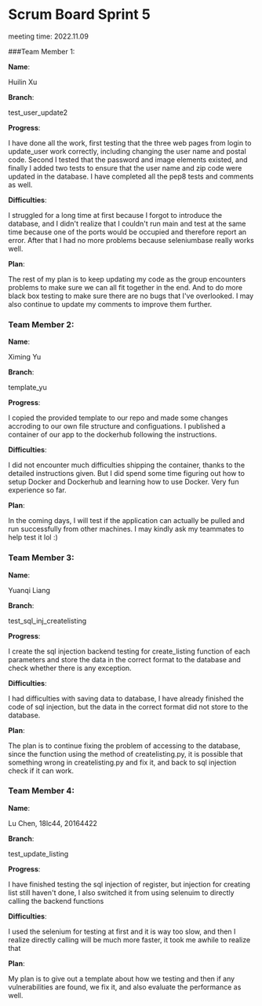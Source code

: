 # Scrum Board Sprint 5

meeting time: 2022.11.09

###Team Member 1:

**Name**:

Huilin Xu

**Branch**:

test_user_update2

**Progress**:

I have done all the work, first testing that the three web pages from login to update_user work correctly, including changing the user name and postal code. Second I tested that the password and image elements existed, and finally I added two tests to ensure that the user name and zip code were updated in the database. I have completed all the pep8 tests and comments as well.

**Difficulties**:

I struggled for a long time at first because I forgot to introduce the database, and I didn't realize that I couldn't run main and test at the same time because one of the ports would be occupied and therefore report an error. After that I had no more problems because seleniumbase really works well.

**Plan**:

The rest of my plan is to keep updating my code as the group encounters problems to make sure we can all fit together in the end. And to do more black box testing to make sure there are no bugs that I've overlooked. I may also continue to update my comments to improve them further.

### Team Member 2:

**Name**:

Ximing Yu

**Branch**:

template_yu

**Progress**:

I copied the provided template to our repo and made some changes accroding to our own file structure and configuations. I published a container of our app to the dockerhub following the instructions.

**Difficulties**:

I did not encounter much difficulties shipping the container, thanks to the detailed instructions given. But I did spend some time figuring out how to setup Docker and Dockerhub and learning how to use Docker. Very fun experience so far.

**Plan**:

In the coming days, I will test if the application can actually be pulled and run successfully from other machines. I may kindly ask my teammates to help test it lol :)

### Team Member 3:

**Name**:

Yuanqi Liang

**Branch**:

test_sql_inj_createlisting

**Progress**:

I create the sql injection backend testing for create_listing function of each parameters and store the data in the correct format to the database and check whether there is any exception.

**Difficulties**:

I had difficulties with saving data to database, I have already finished the code of sql injection, but the data in the correct format did not store to the database.

**Plan**:

The plan is to continue fixing the problem of accessing to the database, since the function using the method of createlisting.py, it is possible that something wrong in createlisting.py and fix it, and back to sql injection check if it can work.

### Team Member 4:

**Name**:

Lu Chen, 18lc44, 20164422

**Branch**:

test_update_listing

**Progress**:

I have finished testing the sql injection of register, but injection for creating list still haven't done, I also switched it from using selenuim to directly calling the backend functions

**Difficulties**:

I used the selenium for testing at first and it is way too slow, and then I realize directly calling will be much more faster, it took me awhile to realize that

**Plan**:

My plan is to give out a template about how we testing and then if any vulnerabilities are found, we fix it, and also evaluate the performance as well.
